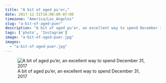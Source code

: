 ```yaml
---
title: "A bit of aged pu'er…"
date: 2017-12-31T16:00:00-07:00
timezone: "America/Los_Angeles"
slug: "a-bit-of-aged-puer"
description: "A bit of aged pu'er, an excellent way to spend December 31, 2017"
tags: ['photo', 'Instagram']
image: "a-bit-of-aged-puer.jpg"
images:
  - "a-bit-of-aged-puer.jpg"
---
```

<figure>
  <img src="/media/a-bit-of-aged-puer/a-bit-of-aged-puer.jpg" alt="A bit of aged pu’er, an excellent way to spend December 31, 2017">
  <figcaption>A bit of aged pu’er, an excellent way to spend December 31, 2017</figcaption>
</figure>
